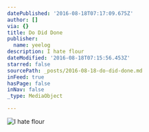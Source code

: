 ```yaml
---
datePublished: '2016-08-18T07:17:09.675Z'
author: []
via: {}
title: Do Did Done
publisher:
  name: yeelog
description: I hate flour
dateModified: '2016-08-18T07:15:56.453Z'
starred: false
sourcePath: _posts/2016-08-18-do-did-done.md
inFeed: true
hasPage: false
inNav: false
_type: MediaObject

---
```

![I hate flour](https://the-grid-user-content.s3-us-west-2.amazonaws.com/d762bc4f-b1fe-4169-b813-e3bad45c74ca.jpg)

>